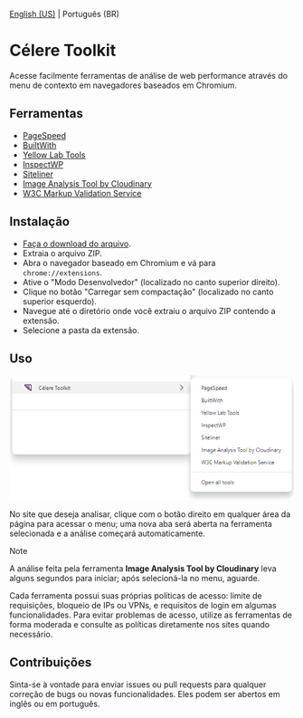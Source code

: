 [English (US)](./README.md) | Português (BR)

# Célere Toolkit

Acesse facilmente ferramentas de análise de web performance através do menu de contexto em navegadores baseados em Chromium.

## Ferramentas

- [PageSpeed](https://pagespeed.web.dev/)
- [BuiltWith](https://builtwith.com/)
- [Yellow Lab Tools](https://yellowlab.tools/)
- [InspectWP](https://inspectwp.com/en)
- [Siteliner](https://www.siteliner.com/)
- [Image Analysis Tool by Cloudinary](https://webspeedtest.cloudinary.com/)
- [W3C Markup Validation Service](https://validator.w3.org/)

## Instalação

- [Faça o download do arquivo](https://github.com/Celere-WP/celeridade/releases).
- Extraia o arquivo ZIP.
- Abra o navegador baseado em Chromium e vá para `chrome://extensions`.
- Ative o "Modo Desenvolvedor" (localizado no canto superior direito).
- Clique no botão "Carregar sem compactação" (localizado no canto superior esquerdo).
- Navegue até o diretório onde você extraiu o arquivo ZIP contendo a extensão.
- Selecione a pasta da extensão.

## Uso

![Printscreen](assets/context-menu.png)

No site que deseja analisar, clique com o botão direito em qualquer área da página para acessar o menu; uma nova aba será aberta na ferramenta selecionada e a análise começará automaticamente.

> [!NOTE]
> A análise feita pela ferramenta **Image Analysis Tool by Cloudinary** leva alguns segundos para iniciar; após selecioná-la no menu, aguarde.
>
> Cada ferramenta possui suas próprias políticas de acesso: limite de requisições, bloqueio de IPs ou VPNs, e requisitos de login em algumas funcionalidades. Para evitar problemas de acesso, utilize as ferramentas de forma moderada e consulte as políticas diretamente nos sites quando necessário.

## Contribuições

Sinta-se à vontade para enviar issues ou pull requests para qualquer correção de bugs ou novas funcionalidades. Eles podem ser abertos em inglês ou em português.
